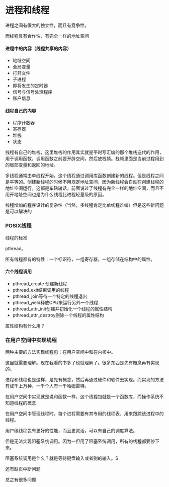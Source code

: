 # 进程和线程

进程之间有很大的独立性，而且有竞争性。

而线程具有合作性，有完全一样的地址空间



#### 进程中的内容（线程共享的内容）

- 地址空间
- 全局变量
- 打开文件
- 子进程
- 即将发生的定时器
- 信号与信号处理程序
- 账户信息

#### 线程自己的内容

- 程序计数器
- 寄存器
- 堆栈
- 状态



线程有自己的堆栈，这里堆栈的作用其实就是平时写汇编的那个堆栈迭代的作用，用于调用函数，调用函数之前要开辟空间，然后放栈帧。栈帧里面是当前过程用到的局部变量和返回的地址。

多线程通常由单线程开始，这个线程通过调用库函数创建新的线程。但是线程之间是平等的。创建新线程的时候不用规定地址空间，因为新线程会自动在创建线程的地址空间运行。这都是车轱辘话，前面说过了线程有完全一样的地址空间，而且不用开地址空间也是为什么线程比进程轻量级的原因。

线程增加的程序设计的复杂性（当然，多线程肯定比单线程难编）但是这些新问题是可以解决的



### POSIX线程

线程的标准

pthread。

所有线程都有的特性：一个标识符，一组寄存器，一组存储在结构中的属性。

#### 六个线程调用

- pthread_create 创建新线程
- pthread_exit结束调用的线程
- pthread_join等待一个特定的线程退出
- pthread_yield释放CPU来运行另外一个线程
- pthread_attr_init创建并初始化一个线程的属性结构
- pthread_attr_destroy删除一个线程的属性结构



属性结构有什么用？



### 在用户空间中实现线程

两种主要的方法实现线程包：在用户空间中和在内核中。

这里就需要理解。现在我看的书多了也就理解了。很多东西是先有概念再有实现的。

进程和线程也是这样，是先有概念，然后再通过硬件和软件去实现。而实现的方法有成千上万种，一千个人有一千哈姆雷特。

在用户空间中实现就是说和函数一样，这个线程包就是一个函数库，而操作系统不知道线程的概念

在用户空间中管理线程时，每个进程需要有其专用的线程表，用来跟踪该进程中的线程。

用户级线程包有更好的性能，而且更灵活，可以有自己的调度算法。

但是无法实现阻塞系统调用。因为一但用了阻塞系统调用，所有的线程都要停下来。

阻塞系统调用是什么？就是等待键盘输入或者别的输入。S

还有缺页中断问题

总之有很多问题